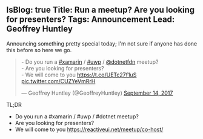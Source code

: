 IsBlog: true
Title: Run a meetup? Are you looking for presenters?
Tags: Announcement
Lead: Geoffrey Huntley
---

Announcing something pretty special today; I'm not sure if anyone has done this before so here we go.



<blockquote class="twitter-tweet" data-lang="en"><p lang="en" dir="ltr">- Do you run a <a href="https://twitter.com/hashtag/xamarin?src=hash">#xamarin</a> / <a href="https://twitter.com/hashtag/uwp?src=hash">#uwp</a> / <a href="https://twitter.com/dotnetfdn">@dotnetfdn</a> meetup?<br>- Are you looking for presenters? <br>- We will come to you <a href="https://t.co/UETc27f1uS">https://t.co/UETc27f1uS</a> <a href="https://t.co/CUZYeVmRrH">pic.twitter.com/CUZYeVmRrH</a></p>&mdash; Geoffrey Huntley (@GeoffreyHuntley) <a href="https://twitter.com/GeoffreyHuntley/status/908225826277097472">September 14, 2017</a></blockquote>
<script async src="//platform.twitter.com/widgets.js" charset="utf-8"></script>

TL;DR

- Do you run a #xamarin / #uwp / #dotnet meetup?
- Are you looking for presenters? 
- We will come to you https://reactiveui.net/meetup/co-host/ 



